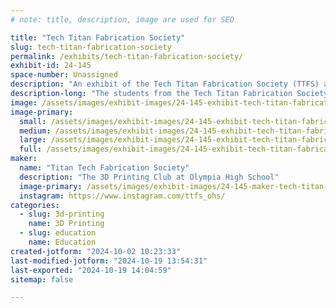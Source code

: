 ```yaml
---
# note: title, description, image are used for SEO

title: "Tech Titan Fabrication Society"
slug: tech-titan-fabrication-society
permalink: /exhibits/tech-titan-fabrication-society/
exhibit-id: 24-145
space-number: Unassigned
description: "An exhibit of the Tech Titan Fabrication Society (TTFS) at Olympia High School"
description-long: "The students from the Tech Titan Fabrication Society will be exhibiting information about the club, what they've learned and created, in addition to sharing the services they would like to offer to the local community. "
image: /assets/images/exhibit-images/24-145-exhibit-tech-titan-fabrication-society-ttfs-large.jpg
image-primary: 
  small: /assets/images/exhibit-images/24-145-exhibit-tech-titan-fabrication-society-ttfs-small.jpg
  medium: /assets/images/exhibit-images/24-145-exhibit-tech-titan-fabrication-society-ttfs-medium.jpg
  large: /assets/images/exhibit-images/24-145-exhibit-tech-titan-fabrication-society-ttfs-large.jpg
  full: /assets/images/exhibit-images/24-145-exhibit-tech-titan-fabrication-society-ttfs-full.jpg
maker: 
  name: "Titan Tech Fabrication Society"
  description: "The 3D Printing Club at Olympia High School"
  image-primary: /assets/images/exhibit-images/24-145-maker-tech-titan-fabrication-society-ttfs-logo-medium.png
  instagram: https://www.instagram.com/ttfs_ohs/
categories: 
  - slug: 3d-printing
    name: 3D Printing
  - slug: education
    name: Education
created-jotform: "2024-10-02 10:23:33"
last-modified-jotform: "2024-10-19 13:54:31"
last-exported: "2024-10-19 14:04:59"
sitemap: false

---
```

